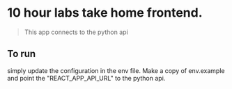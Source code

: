 # 10 hour labs take home frontend.

> This app connects to the python api

## To run 
simply update the configuration in the env file. Make a copy of env.example and point the "REACT_APP_API_URL" to the python api.
